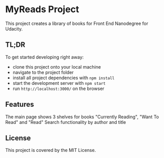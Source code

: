 # MyReads Project

This project creates a library of books for Front End Nanodegree for Udacity.

## TL;DR

To get started developing right away:

* clone this project onto your local machine
* navigate to the project folder
* install all project dependencies with `npm install`
* start the development server with `npm start`
* run `http://localhost:3000/` on the browser

## Features

The main page shows 3 shelves for books "Currently Reading", "Want To Read" and "Read"
Search functionality by author and title

## License

This project is covered by the MIT License.
